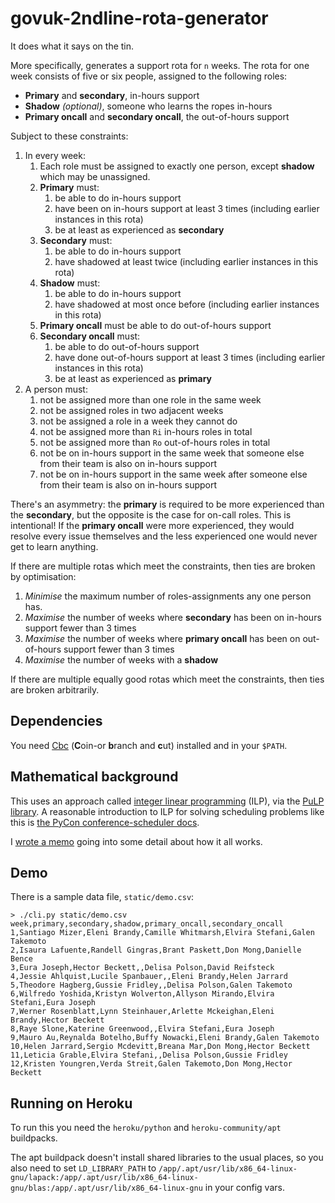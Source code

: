 govuk-2ndline-rota-generator
============================

It does what it says on the tin.

More specifically, generates a support rota for `n` weeks.  The rota
for one week consists of five or six people, assigned to the following
roles:

- **Primary** and **secondary**, in-hours support
- **Shadow** *(optional)*, someone who learns the ropes in-hours
- **Primary oncall** and **secondary oncall**, the out-of-hours support

Subject to these constraints:

1. In every week:
   1. Each role must be assigned to exactly one person, except **shadow** which may be unassigned.
   2. **Primary** must:
      1. be able to do in-hours support
      2. have been on in-hours support at least 3 times (including earlier instances in this rota)
      3. be at least as experienced as **secondary**
   3. **Secondary** must:
      1. be able to do in-hours support
      2. have shadowed at least twice (including earlier instances in this rota)
   4. **Shadow** must:
      1. be able to do in-hours support
      2. have shadowed at most once before (including earlier instances in this rota)
   5. **Primary oncall** must be able to do out-of-hours support
   6. **Secondary oncall** must:
      1. be able to do out-of-hours support
      2. have done out-of-hours support at least 3 times (including earlier instances in this rota)
      3. be at least as experienced as **primary**
2. A person must:
   1. not be assigned more than one role in the same week
   2. not be assigned roles in two adjacent weeks
   3. not be assigned a role in a week they cannot do
   4. not be assigned more than `Ri` in-hours roles in total
   5. not be assigned more than `Ro` out-of-hours roles in total
   6. not be on in-hours support in the same week that someone else from their team is also on in-hours support
   7. not be on in-hours support in the same week after someone else from their team is also on in-hours support

There's an asymmetry: the **primary** is required to be more
experienced than the **secondary**, but the opposite is the case for
on-call roles.  This is intentional!  If the **primary oncall** were
more experienced, they would resolve every issue themselves and the
less experienced one would never get to learn anything.

If there are multiple rotas which meet the constraints, then ties are
broken by optimisation:

1. *Minimise* the maximum number of roles-assignments any one person has.
2. *Maximise* the number of weeks where **secondary** has been on in-hours support fewer than 3 times
3. *Maximise* the number of weeks where **primary oncall** has been on out-of-hours support fewer than 3 times
4. *Maximise* the number of weeks with a **shadow**

If there are multiple equally good rotas which meet the constraints,
then ties are broken arbitrarily.

## Dependencies

You need [Cbc][] (**C**oin-or **b**ranch and **c**ut) installed and in
your `$PATH`.

[Cbc]: https://projects.coin-or.org/Cbc

## Mathematical background

This uses an approach called [integer linear programming][] (ILP), via
the [PuLP library][].  A reasonable introduction to ILP for solving
scheduling problems like this is [the PyCon conference-scheduler
docs][].

I [wrote a memo][memo] going into some detail about how it all works.

[integer linear programming]: https://en.wikipedia.org/wiki/Integer_programming
[PuLP library]: https://pythonhosted.org/PuLP/
[the PyCon conference-scheduler docs]: https://conference-scheduler.readthedocs.io/en/latest/background/mathematical_model.html
[memo]: https://misc.barrucadu.co.uk/_site/scheduling-problems.html

## Demo

There is a sample data file, `static/demo.csv`:

```
> ./cli.py static/demo.csv
week,primary,secondary,shadow,primary_oncall,secondary_oncall
1,Santiago Mizer,Eleni Brandy,Camille Whitmarsh,Elvira Stefani,Galen Takemoto
2,Isaura Lafuente,Randell Gingras,Brant Paskett,Don Mong,Danielle Bence
3,Eura Joseph,Hector Beckett,,Delisa Polson,David Reifsteck
4,Jessie Ahlquist,Lucile Spanbauer,,Eleni Brandy,Helen Jarrard
5,Theodore Hagberg,Gussie Fridley,,Delisa Polson,Galen Takemoto
6,Wilfredo Yoshida,Kristyn Wolverton,Allyson Mirando,Elvira Stefani,Eura Joseph
7,Werner Rosenblatt,Lynn Steinhauer,Arlette Mckeighan,Eleni Brandy,Hector Beckett
8,Raye Slone,Katerine Greenwood,,Elvira Stefani,Eura Joseph
9,Mauro Au,Reynalda Botelho,Buffy Nowacki,Eleni Brandy,Galen Takemoto
10,Helen Jarrard,Sergio Mcdevitt,Breana Mar,Don Mong,Hector Beckett
11,Leticia Grable,Elvira Stefani,,Delisa Polson,Gussie Fridley
12,Kristen Youngren,Verda Streit,Galen Takemoto,Don Mong,Hector Beckett
```

## Running on Heroku

To run this you need the `heroku/python` and `heroku-community/apt`
buildpacks.

The apt buildpack doesn't install shared libraries to the usual
places, so you also need to set `LD_LIBRARY_PATH` to
`/app/.apt/usr/lib/x86_64-linux-gnu/lapack:/app/.apt/usr/lib/x86_64-linux-gnu/blas:/app/.apt/usr/lib/x86_64-linux-gnu`
in your config vars.
